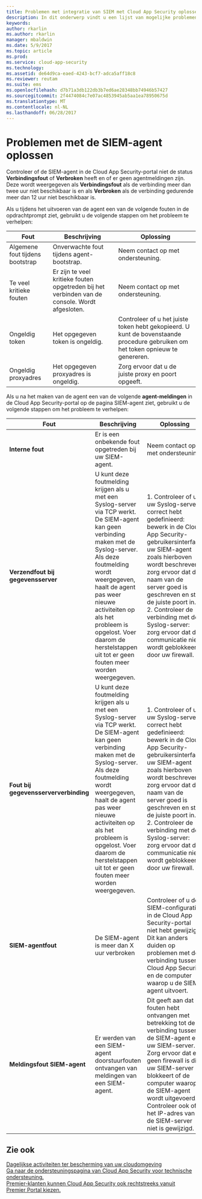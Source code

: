 ```yaml
---
title: Problemen met integratie van SIEM met Cloud App Security oplossen | Microsoft Docs
description: In dit onderwerp vindt u een lijst van mogelijke problemen bij het verbinden van de SIEM met Cloud App Security en bijbehorende oplossingen daarvoor.
keywords: 
author: rkarlin
ms.author: rkarlin
manager: mbaldwin
ms.date: 5/9/2017
ms.topic: article
ms.prod: 
ms.service: cloud-app-security
ms.technology: 
ms.assetid: de64d9ca-eaed-4243-bcf7-adca5aff18c8
ms.reviewer: reutam
ms.suite: ems
ms.openlocfilehash: d7b71a3db122db3b7ed6ae28348bb74946b57427
ms.sourcegitcommit: 2f4474084c7e07ac4853945ab5aa1ea78950675d
ms.translationtype: MT
ms.contentlocale: nl-NL
ms.lasthandoff: 06/28/2017
---
```

# <a name="troubleshooting-the-siem-agent"></a>Problemen met de SIEM-agent oplossen

Controleer of de SIEM-agent in de Cloud App Security-portal niet de status **Verbindingsfout** of **Verbroken** heeft en of er geen agentmeldingen zijn. Deze wordt weergegeven als **Verbindingsfout** als de verbinding meer dan twee uur niet beschikbaar is en als **Verbroken** als de verbinding gedurende meer dan 12 uur niet beschikbaar is.

Als u tijdens het uitvoeren van de agent een van de volgende fouten in de opdrachtprompt ziet, gebruikt u de volgende stappen om het probleem te verhelpen:

|Fout|Beschrijving|Oplossing|
|----|----|----|
|Algemene fout tijdens bootstrap|Onverwachte fout tijdens agent-bootstrap.|Neem contact op met ondersteuning.|
|Te veel kritieke fouten|Er zijn te veel kritieke fouten opgetreden bij het verbinden van de console. Wordt afgesloten.|Neem contact op met ondersteuning.|
|Ongeldig token|Het opgegeven token is ongeldig.|Controleer of u het juiste token hebt gekopieerd. U kunt de bovenstaande procedure gebruiken om het token opnieuw te genereren.|
|Ongeldig proxyadres|Het opgegeven proxyadres is ongeldig.|Zorg ervoor dat u de juiste proxy en poort opgeeft.|


Als u na het maken van de agent een van de volgende **agent-meldingen** in de Cloud App Security-portal op de pagina SIEM-agent ziet, gebruikt u de volgende stappen om het probleem te verhelpen:

|Fout|Beschrijving|Oplossing|
|----|----|----|
|**Interne fout**|Er is een onbekende fout opgetreden bij uw SIEM-agent.|Neem contact op met ondersteuning.|
|**Verzendfout bij gegevensserver**|U kunt deze foutmelding krijgen als u met een Syslog-server via TCP werkt. De SIEM-agent kan geen verbinding maken met de Syslog-server.  Als deze foutmelding wordt weergegeven, haalt de agent pas weer nieuwe activiteiten op als het probleem is opgelost. Voer daarom de herstelstappen uit tot er geen fouten meer worden weergegeven.|1. Controleer of u uw Syslog-server correct hebt gedefinieerd: bewerk in de Cloud App Security-gebruikersinterface uw SIEM-agent zoals hierboven wordt beschreven, zorg ervoor dat de naam van de server goed is geschreven en stel de juiste poort in. </br>2. Controleer de verbinding met de Syslog-server: zorg ervoor dat de communicatie niet wordt geblokkeerd door uw firewall.| 
|**Fout bij gegevensserververbinding**| U kunt deze foutmelding krijgen als u met een Syslog-server via TCP werkt. De SIEM-agent kan geen verbinding maken met de Syslog-server.  Als deze foutmelding wordt weergegeven, haalt de agent pas weer nieuwe activiteiten op als het probleem is opgelost. Voer daarom de herstelstappen uit tot er geen fouten meer worden weergegeven.|1. Controleer of u uw Syslog-server correct hebt gedefinieerd: bewerk in de Cloud App Security-gebruikersinterface uw SIEM-agent zoals hierboven wordt beschreven, zorg ervoor dat de naam van de server goed is geschreven en stel de juiste poort in. </br>2. Controleer de verbinding met de Syslog-server: zorg ervoor dat de communicatie niet wordt geblokkeerd door uw firewall.|
|**SIEM-agentfout**|De SIEM-agent is meer dan X uur verbroken|Controleer of u de SIEM-configuratie in de Cloud App Security-portal niet hebt gewijzigd. Dit kan anders duiden op problemen met de verbinding tussen Cloud App Security en de computer waarop u de SIEM-agent uitvoert.|
|**Meldingsfout SIEM-agent**|Er werden van een SIEM-agent doorstuurfouten ontvangen van meldingen van een SIEM-agent.|Dit geeft aan dat u fouten hebt ontvangen met betrekking tot de verbinding tussen de SIEM-agent en uw SIEM-server. Zorg ervoor dat er geen firewall is die uw SIEM-server blokkeert of de computer waarop de SIEM-agent wordt uitgevoerd. Controleer ook of het IP-adres van de SIEM-server niet is gewijzigd.|



## <a name="see-also"></a>Zie ook  
[Dagelijkse activiteiten ter bescherming van uw cloudomgeving](daily-activities-to-protect-your-cloud-environment.md)   
[Ga naar de ondersteuningspagina van Cloud App Security voor technische ondersteuning.](http://support.microsoft.com/oas/default.aspx?prid=16031)   
[Premier-klanten kunnen Cloud App Security ook rechtstreeks vanuit Premier Portal kiezen.](https://premier.microsoft.com/)  
  
  